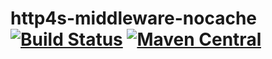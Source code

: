 # http4s-middleware-nocache [![Build Status](https://travis-ci.org/ChristopherDavenport/http4s-middleware-nocache.svg?branch=master)](https://travis-ci.org/ChristopherDavenport/http4s-middleware-nocache) [![Maven Central](https://maven-badges.herokuapp.com/maven-central/io.chrisdavenport/http4s-middleware-nocache_2.12/badge.svg)](https://maven-badges.herokuapp.com/maven-central/io.chrisdavenport/http4s-middleware-nocache_2.12)
